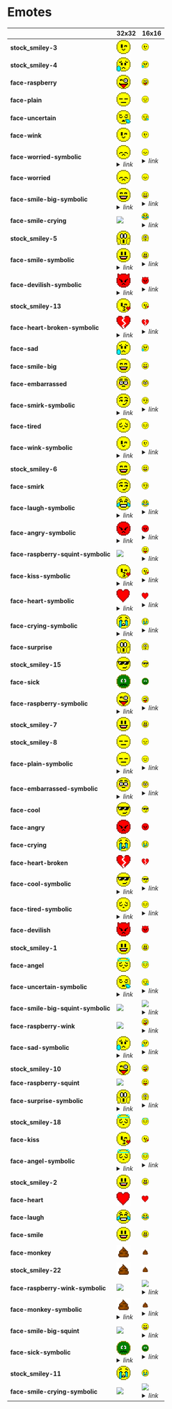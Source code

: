 # Emotes

| |**32x32**|**16x16**|
|-|-|-|
|**stock_smiley-3**|![](32/stock_smiley-3.png)|![](16/stock_smiley-3.png)|
|**stock_smiley-4**|![](32/stock_smiley-4.png)|![](16/stock_smiley-4.png)|
|**face-raspberry**|![](32/face-raspberry.png)|![](16/face-raspberry.png)|
|**face-plain**|![](32/face-plain.png)|![](16/face-plain.png)|
|**face-uncertain**|![](32/face-uncertain.png)|![](16/face-uncertain.png)|
|**face-wink**|![](32/face-wink.png)|![](16/face-wink.png)|
|**face-worried-symbolic**|![](32/face-worried.png)<details><summary>*link*</summary>*face-worried.png*</details>|![](16/face-worried.png)<details><summary>*link*</summary>*face-worried.png*</details>|
|**face-worried**|![](32/face-worried.png)|![](16/face-worried.png)|
|**face-smile-big-symbolic**|![](32/face-smile-big.png)<details><summary>*link*</summary>*face-smile-big.png*</details>|![](16/face-smile-big.png)<details><summary>*link*</summary>*face-smile-big.png*</details>|
|**face-smile-crying**|![](32/face-smile-crying.png)|![](16/face-laugh.png)<details><summary>*link*</summary>*face-laugh.png*</details>|
|**stock_smiley-5**|![](32/stock_smiley-5.png)|![](16/stock_smiley-5.png)|
|**face-smile-symbolic**|![](32/face-smile.png)<details><summary>*link*</summary>*face-smile.png*</details>|![](16/face-smile.png)<details><summary>*link*</summary>*face-smile.png*</details>|
|**face-devilish-symbolic**|![](32/face-devilish.png)<details><summary>*link*</summary>*face-devilish.png*</details>|![](16/face-devilish.png)<details><summary>*link*</summary>*face-devilish.png*</details>|
|**stock_smiley-13**|![](32/stock_smiley-13.png)|![](16/stock_smiley-13.png)|
|**face-heart-broken-symbolic**|![](32/face-heart-broken.png)<details><summary>*link*</summary>*face-heart-broken.png*</details>|![](16/face-heart-broken.png)<details><summary>*link*</summary>*face-heart-broken.png*</details>|
|**face-sad**|![](32/face-sad.png)|![](16/face-sad.png)|
|**face-smile-big**|![](32/face-smile-big.png)|![](16/face-smile-big.png)|
|**face-embarrassed**|![](32/face-embarrassed.png)|![](16/face-embarrassed.png)|
|**face-smirk-symbolic**|![](32/face-smirk.png)<details><summary>*link*</summary>*face-smirk.png*</details>|![](16/face-smirk.png)<details><summary>*link*</summary>*face-smirk.png*</details>|
|**face-tired**|![](32/face-tired.png)|![](16/face-tired.png)|
|**face-wink-symbolic**|![](32/face-wink.png)<details><summary>*link*</summary>*face-wink.png*</details>|![](16/face-wink.png)<details><summary>*link*</summary>*face-wink.png*</details>|
|**stock_smiley-6**|![](32/stock_smiley-6.png)|![](16/stock_smiley-6.png)|
|**face-smirk**|![](32/face-smirk.png)|![](16/face-smirk.png)|
|**face-laugh-symbolic**|![](32/face-laugh.png)<details><summary>*link*</summary>*face-laugh.png*</details>|![](16/face-laugh.png)<details><summary>*link*</summary>*face-laugh.png*</details>|
|**face-angry-symbolic**|![](32/face-angry.png)<details><summary>*link*</summary>*face-angry.png*</details>|![](16/face-angry.png)<details><summary>*link*</summary>*face-angry.png*</details>|
|**face-raspberry-squint-symbolic**|![](32/face-raspberry-squint-symbolic.png)|![](16/face-raspberry-squint.png)<details><summary>*link*</summary>*face-raspberry-squint.png*</details>|
|**face-kiss-symbolic**|![](32/face-kiss.png)<details><summary>*link*</summary>*face-kiss.png*</details>|![](16/face-kiss.png)<details><summary>*link*</summary>*face-kiss.png*</details>|
|**face-heart-symbolic**|![](32/face-heart.png)<details><summary>*link*</summary>*face-heart.png*</details>|![](16/face-heart.png)<details><summary>*link*</summary>*face-heart.png*</details>|
|**face-crying-symbolic**|![](32/face-crying.png)<details><summary>*link*</summary>*face-crying.png*</details>|![](16/face-crying.png)<details><summary>*link*</summary>*face-crying.png*</details>|
|**face-surprise**|![](32/face-surprise.png)|![](16/face-surprise.png)|
|**stock_smiley-15**|![](32/stock_smiley-15.png)|![](16/stock_smiley-15.png)|
|**face-sick**|![](32/face-sick.png)|![](16/face-sick.png)|
|**face-raspberry-symbolic**|![](32/face-raspberry.png)<details><summary>*link*</summary>*face-raspberry.png*</details>|![](16/face-raspberry.png)<details><summary>*link*</summary>*face-raspberry.png*</details>|
|**stock_smiley-7**|![](32/stock_smiley-7.png)|![](16/stock_smiley-7.png)|
|**stock_smiley-8**|![](32/stock_smiley-8.png)|![](16/stock_smiley-8.png)|
|**face-plain-symbolic**|![](32/face-plain.png)<details><summary>*link*</summary>*face-plain.png*</details>|![](16/face-plain.png)<details><summary>*link*</summary>*face-plain.png*</details>|
|**face-embarrassed-symbolic**|![](32/face-embarrassed.png)<details><summary>*link*</summary>*face-embarrassed.png*</details>|![](16/face-embarrassed.png)<details><summary>*link*</summary>*face-embarrassed.png*</details>|
|**face-cool**|![](32/face-cool.png)|![](16/face-cool.png)|
|**face-angry**|![](32/face-angry.png)|![](16/face-angry.png)|
|**face-crying**|![](32/face-crying.png)|![](16/face-crying.png)|
|**face-heart-broken**|![](32/face-heart-broken.png)|![](16/face-heart-broken.png)|
|**face-cool-symbolic**|![](32/face-cool.png)<details><summary>*link*</summary>*face-cool.png*</details>|![](16/face-cool.png)<details><summary>*link*</summary>*face-cool.png*</details>|
|**face-tired-symbolic**|![](32/face-tired.png)<details><summary>*link*</summary>*face-tired.png*</details>|![](16/face-tired.png)<details><summary>*link*</summary>*face-tired.png*</details>|
|**face-devilish**|![](32/face-devilish.png)|![](16/face-devilish.png)|
|**stock_smiley-1**|![](32/stock_smiley-1.png)|![](16/stock_smiley-1.png)|
|**face-angel**|![](32/face-angel.png)|![](16/face-angel.png)|
|**face-uncertain-symbolic**|![](32/face-uncertain.png)<details><summary>*link*</summary>*face-uncertain.png*</details>|![](16/face-uncertain.png)<details><summary>*link*</summary>*face-uncertain.png*</details>|
|**face-smile-big-squint-symbolic**|![](32/face-smile-big-squint-symbolic.png)|![](16/face-smile-big-squint.png)<details><summary>*link*</summary>*face-smile-big-squint.png*</details>|
|**face-raspberry-wink**|![](32/face-raspberry-wink.png)|![](16/face-raspberry.png)<details><summary>*link*</summary>*face-raspberry.png*</details>|
|**face-sad-symbolic**|![](32/face-sad.png)<details><summary>*link*</summary>*face-sad.png*</details>|![](16/face-sad.png)<details><summary>*link*</summary>*face-sad.png*</details>|
|**stock_smiley-10**|![](32/stock_smiley-10.png)|![](16/stock_smiley-10.png)|
|**face-raspberry-squint**|![](32/face-raspberry-squint.png)|![](16/face-raspberry-squint.png)|
|**face-surprise-symbolic**|![](32/face-surprise.png)<details><summary>*link*</summary>*face-surprise.png*</details>|![](16/face-surprise.png)<details><summary>*link*</summary>*face-surprise.png*</details>|
|**stock_smiley-18**|![](32/stock_smiley-18.png)|![](16/stock_smiley-18.png)|
|**face-kiss**|![](32/face-kiss.png)|![](16/face-kiss.png)|
|**face-angel-symbolic**|![](32/face-angel.png)<details><summary>*link*</summary>*face-angel.png*</details>|![](16/face-angel.png)<details><summary>*link*</summary>*face-angel.png*</details>|
|**stock_smiley-2**|![](32/stock_smiley-2.png)|![](16/stock_smiley-2.png)|
|**face-heart**|![](32/face-heart.png)|![](16/face-heart.png)|
|**face-laugh**|![](32/face-laugh.png)|![](16/face-laugh.png)|
|**face-smile**|![](32/face-smile.png)|![](16/face-smile.png)|
|**face-monkey**|![](32/face-monkey.png)|![](16/face-monkey.png)|
|**stock_smiley-22**|![](32/stock_smiley-22.png)|![](16/stock_smiley-22.png)|
|**face-raspberry-wink-symbolic**|![](32/face-raspberry-wink-symbolic.png)|![](16/face-raspberry-wink.png)<details><summary>*link*</summary>*face-raspberry-wink.png*</details>|
|**face-monkey-symbolic**|![](32/face-monkey.png)<details><summary>*link*</summary>*face-monkey.png*</details>|![](16/face-monkey.png)<details><summary>*link*</summary>*face-monkey.png*</details>|
|**face-smile-big-squint**|![](32/face-smile-big-squint.png)|![](16/face-smile-big.png)<details><summary>*link*</summary>*face-smile-big.png*</details>|
|**face-sick-symbolic**|![](32/face-sick.png)<details><summary>*link*</summary>*face-sick.png*</details>|![](16/face-sick.png)<details><summary>*link*</summary>*face-sick.png*</details>|
|**stock_smiley-11**|![](32/stock_smiley-11.png)|![](16/stock_smiley-11.png)|
|**face-smile-crying-symbolic**|![](32/face-smile-crying-symbolic.png)|![](16/face-smile-crying.png)<details><summary>*link*</summary>*face-smile-crying.png*</details>|

